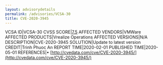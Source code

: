 ```yaml
---
layout: advisorydetails
permalink: /advisories/VCSA-30
title: CVE-2020-3945
---
```

VCSA ID|VCSA-30
CVSS SCORE|[7.5](https://nvd.nist.gov/vuln-metrics/cvss/v3-calculator?calculator&version=3.0&vector=(CVSS:3.1/AV:N/AC:L/PR:N/UI:N/S:U/C:H/I:N/A:N))
AFFECTED VENDORS|VMWare
AFFECTED PRODUCTS|Vrealize Operations
AFFECTED VERSIONS|N/A
DESCRIPTION|CVE-2020-3945
SOLUTION|Update to latest version
CREDIT|Trinh Phuoc An
REPORT TIME|2020-02-01
PUBLISHED TIME|2020-05-01
REFERENCES|&#8226; [http://cvedata.com/cve/CVE-2020-3945/](http://cvedata.com/cve/CVE-2020-3945/)
